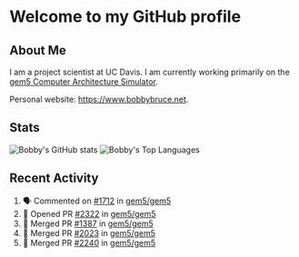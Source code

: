 # Welcome to my GitHub profile

## About Me

I am a project scientist at UC Davis. I am currently working primarily on the [gem5 Computer Architecture Simulator](https://github.com/gem5).

Personal website: <https://www.bobbybruce.net>.

## Stats

![Bobby's GitHub stats](https://github-readme-stats.vercel.app/api?username=bobbyrbruce&show_icons=true&theme=responsive&include_all_commits=true&count_private=true&show=reviews&disable_animations=true)
![Bobby's Top Languages ](https://github-readme-stats.vercel.app/api/top-langs/?username=bobbyrbruce&layout=compact&theme=responsive&count_private=true&langs_count=10&disable_animations=true)

## Recent Activity

<!--START_SECTION:activity-->
1. 🗣 Commented on [#1712](https://github.com/gem5/gem5/pull/1712#issuecomment-2917169936) in [gem5/gem5](https://github.com/gem5/gem5)
2. 💪 Opened PR [#2322](https://github.com/gem5/gem5/pull/2322) in [gem5/gem5](https://github.com/gem5/gem5)
3. 🎉 Merged PR [#1387](https://github.com/gem5/gem5/pull/1387) in [gem5/gem5](https://github.com/gem5/gem5)
4. 🎉 Merged PR [#2023](https://github.com/gem5/gem5/pull/2023) in [gem5/gem5](https://github.com/gem5/gem5)
5. 🎉 Merged PR [#2240](https://github.com/gem5/gem5/pull/2240) in [gem5/gem5](https://github.com/gem5/gem5)
<!--END_SECTION:activity-->
